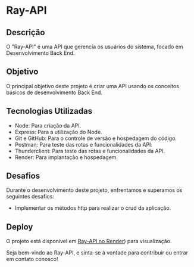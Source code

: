 # Ray-API

## Descrição

O "Ray-API" é uma API que gerencia os usuários do sistema, focado em Desenvolvimento Back End.

## Objetivo

O principal objetivo deste projeto é criar uma API usando os conceitos básicos de desenvolvimento Back End.

## Tecnologias Utilizadas

- Node: Para criação da API.
- Express: Para a utilização do Node.
- Git e GitHub: Para o controle de versão e hospedagem do código.
- Postman: Para teste das rotas e funcionalidades da API.
- Thunderclient: Para teste das rotas e funcionalidades da API.
- Render: Para implantação e hospedagem.

## Desafios

Durante o desenvolvimento deste projeto, enfrentamos e superamos os seguintes desafios:

- Implementar os métodos http para realizar o crud da aplicação.

## Deploy

O projeto está disponível em [Ray-API no Render](https://ray-tz09.onrender.com/users)) para visualização.

Seja bem-vindo ao Ray-API, e sinta-se à vontade para contribuir ou entrar em contato conosco!
